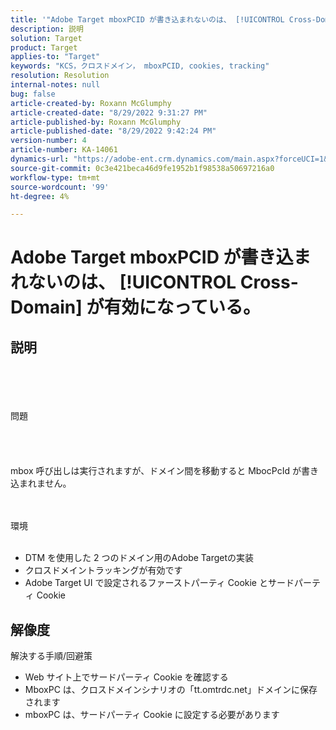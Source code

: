 ```yaml
---
title: '"Adobe Target mboxPCID が書き込まれないのは、 [!UICONTROL Cross-Domain] は有効になっています。」'
description: 説明
solution: Target
product: Target
applies-to: "Target"
keywords: "KCS，クロスドメイン， mboxPCID, cookies, tracking"
resolution: Resolution
internal-notes: null
bug: false
article-created-by: Roxann McGlumphy
article-created-date: "8/29/2022 9:31:27 PM"
article-published-by: Roxann McGlumphy
article-published-date: "8/29/2022 9:42:24 PM"
version-number: 4
article-number: KA-14061
dynamics-url: "https://adobe-ent.crm.dynamics.com/main.aspx?forceUCI=1&pagetype=entityrecord&etn=knowledgearticle&id=003243eb-e127-ed11-9db1-002248086d3d"
source-git-commit: 0c3e421beca46d9fe1952b1f98538a50697216a0
workflow-type: tm+mt
source-wordcount: '99'
ht-degree: 4%

---
```


# Adobe Target mboxPCID が書き込まれないのは、 [!UICONTROL Cross-Domain] が有効になっている。

## 説明

<br><br><br><br>問題<br><br><br><br><br>
mbox 呼び出しは実行されますが、ドメイン間を移動すると MbocPcId が書き込まれません。


<br><br>環境<br><br>
- DTM を使用した 2 つのドメイン用のAdobe Targetの実装
- クロスドメイントラッキングが有効です
- Adobe Target UI で設定されるファーストパーティ Cookie とサードパーティ Cookie



## 解像度

解決する手順/回避策
- Web サイト上でサードパーティ Cookie を確認する
- MboxPC は、クロスドメインシナリオの「tt.omtrdc.net」ドメインに保存されます
- mboxPC は、サードパーティ Cookie に設定する必要があります





